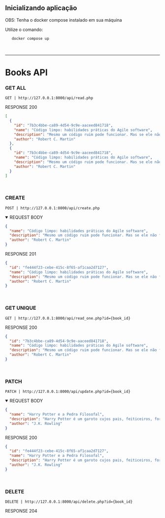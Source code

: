## Inicializando aplicação

OBS: Tenha o docker compose instalado em sua máquina

Utilize o comando:

```bash
   docker compose up
```

<br/>

<hr/>

# Books API

### GET ALL

`GET | http://127.0.0.1:8000/api/read.php`

RESPONSE 200

```json
[
  {
    "id": "7b3c4bbe-ca89-4d54-9c9e-aaceed841718",
    "name": "Código limpo: habilidades práticas do Agile software",
    "description": "Mesmo um código ruim pode funcionar. Mas se ele não for limpo, pode acabar com uma empresa de desenvolvimento.",
    "author": "Robert C. Martin"
  },
  {
    "id": "7b3c4bbe-ca89-4d54-9c9e-aaceed841718",
    "name": "Código limpo: habilidades práticas do Agile software",
    "description": "Mesmo um código ruim pode funcionar. Mas se ele não for limpo, pode acabar com uma empresa de desenvolvimento.",
    "author": "Robert C. Martin"
  }
]
```

<br/>

### CREATE

`POST | http://127.0.0.1:8000/api/create.php`

<details open>
 <summary>REQUEST BODY</summary>

```json
{
  "name": "Código limpo: habilidades práticas do Agile software",
  "description": "Mesmo um código ruim pode funcionar. Mas se ele não for limpo, pode acabar com uma empresa de desenvolvimento.",
  "author": "Robert C. Martin"
}
```
</details>

RESPONSE 201

```json
{
  "id": "fe444f23-cebe-415c-8f65-af1caa2d7127",
  "name": "Código limpo: habilidades práticas do Agile software",
  "description": "Mesmo um código ruim pode funcionar. Mas se ele não for limpo, pode acabar com uma empresa de desenvolvimento.",
  "author": "Robert C. Martin"
}
```

<br/>

### GET UNIQUE

`GET | http://127.0.0.1:8000/api/read_one.php?id={book_id}`

RESPONSE 200

```json
{
  "id": "7b3c4bbe-ca89-4d54-9c9e-aaceed841718",
  "name": "Código limpo: habilidades práticas do Agile software",
  "description": "Mesmo um código ruim pode funcionar. Mas se ele não for limpo, pode acabar com uma empresa de desenvolvimento.",
  "author": "Robert C. Martin"
}
```

<br/>

### PATCH

`PATCH | http://127.0.0.1:8000/api/update.php?id={book_id}`

<details open>
 <summary>REQUEST BODY</summary>

```json
{
  "name": "Harry Potter e a Pedra Filosofal",
  "description": "Harry Potter é um garoto cujos pais, feiticeiros, foram assassinados por um poderosíssimo bruxo quando ele ainda era um bebê. Ele foi levado, então, para a casa dos tios que nada tinham a ver com o sobrenatural.",
  "author": "J.K. Rowling"
}
```

</details>

RESPONSE 200

```json
{
  "id": "fe444f23-cebe-415c-8f65-af1caa2d7127",
  "name": "Harry Potter e a Pedra Filosofal",
  "description": "Harry Potter é um garoto cujos pais, feiticeiros, foram assassinados por um poderosíssimo bruxo quando ele ainda era um bebê. Ele foi levado, então, para a casa dos tios que nada tinham a ver com o sobrenatural.",
  "author": "J.K. Rowling"
}
```

<br/>

### DELETE

`DELETE | http://127.0.0.1:8000/api/delete.php?id={book_id}`

RESPONSE 204